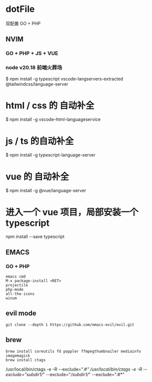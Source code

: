 # dotFile

双配置 GO + PHP

## NVIM

### GO + PHP + JS + VUE

### node v20.18 前端火葬场

$ npm install -g typescript vscode-langservers-extracted @tailwindcss/language-server

# html / css 的 自动补全
$ npm install -g vscode-html-languageservice

# js / ts 的自动补全
$ npm install -g typescript-language-server

# vue 的 自动补全
$ npm install -g @vue/language-server

# 进入一个 vue 项目，局部安装一个 typescript
npm install --save typescript


## EMACS

### GO + PHP

 ```
emacs cmd
M-x package-install <RET>
projectile
php-mode
all-the-icons
winum
 ```

## evil mode

```
git clone --depth 1 https://github.com/emacs-evil/evil.git
```

## brew

```
brew install coreutils fd poppler ffmpegthumbnailer mediainfo imagemagick
brew install ctags
```



/usr/local/bin/ctags -e -R  --exclude=".#*"
/usr/local/bin/ctags -e -R --exclude="subdir1/*" --exclude="*/subdir1/*" --exclude=".#*"
